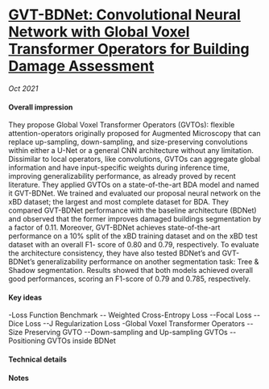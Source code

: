 
# [GVT-BDNet: Convolutional Neural Network with Global Voxel Transformer Operators for Building Damage Assessment](https://note.youdao.com/old-web/#/file/WEBcb78ae837a8210f167c659933c318d1a/pdf/WEB02ca0b89ba9f8f62e89af2e55ed7f7ec/)


_Oct 2021_

#### Overall impression
They propose Global Voxel Transformer Operators (GVTOs): flexible
attention-operators originally proposed for Augmented Microscopy that
can replace up-sampling, down-sampling, and size-preserving convolutions
within either a U-Net or a general CNN architecture without any limitation.
Dissimilar to local operators, like convolutions, GVTOs can aggregate global
information and have input-specific weights during inference time, improving
generalizability performance, as already proved by recent literature.
They applied GVTOs on a state-of-the-art BDA model and named it GVT-BDNet. We trained and evaluated our proposal neural network on the xBD
dataset; the largest and most complete dataset for BDA. They compared GVT-BDNet performance with the baseline architecture (BDNet) and observed that
the former improves damaged buildings segmentation by a factor of 0.11.
Moreover, GVT-BDNet achieves state-of-the-art performance on a 10% split
of the xBD training dataset and on the xBD test dataset with an overall F1-
score of 0.80 and 0.79, respectively.
To evaluate the architecture consistency, they have also tested BDNet’s
and GVT-BDNet’s generalizability performance on another segmentation
task: Tree & Shadow segmentation. Results showed that both models
achieved overall good performances, scoring an F1-score of 0.79 and 0.785,
respectively.
 
#### Key ideas
-Loss Function Benchmark
-- Weighted Cross-Entropy Loss
--Focal Loss
--Dice Loss
--J Regularization Loss
-Global Voxel Transformer Operators
--Size Preserving GVTO
--Down-sampling and Up-sampling GVTOs
--Positioning GVTOs inside BDNet

#### Technical details



#### Notes
